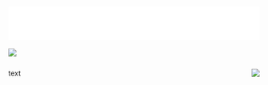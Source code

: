 
<!-- <img src="https://raw.githubusercontent.com/kvyuaiss/kvyuaiss/main/craft.svg" style="float: right;" width="128" alt="hi" /> -->
<h1 align="left">
 <img src="https://raw.githubusercontent.com/kvyuaiss/kvyuaiss/main/header.svg" alt="hi" />
 <img src="https://skillicons.dev/icons?i=js,gcp,angular,ts,nextjs,nodejs,twitter,react,firebase,discord,cloudflare,bots,express,html,css,vscode,materialui,nginx,tailwind&perline=10" />
</h1>
<p align="right">
 <img align="right" src="https://lanyard-profile-readme.vercel.app/api/840040157851025440"></img>
</p>
text
